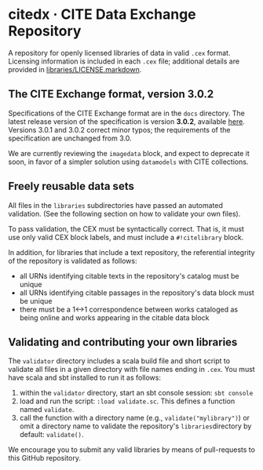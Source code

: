 # citedx · CITE Data Exchange Repository

A repository for openly licensed libraries of data in valid `.cex` format. Licensing information is included in each `.cex` file;  additional details are provided in [libraries/LICENSE.markdown](libraries/LICENSE.markdown).

## The CITE Exchange format, version 3.0.2

Specifications of the CITE Exchange format are in the `docs` directory.
The latest release version of the specification is version **3.0.2**, available [here](https://cite-architecture.github.io/citedx/CEX-spec-3.0.2/).  Versions 3.0.1 and 3.0.2 correct minor typos;  the requirements of the specification are unchanged from 3.0.

We are currently reviewing the `imagedata` block, and expect to deprecate it soon, in favor of a simpler solution using `datamodels` with CITE collections.


## Freely reusable data sets

All files in the `libraries` subdirectories have passed an automated validation. (See
the following section on how to validate your own files).

To pass validation, the CEX must be syntactically correct.  That is, it must use only valid CEX block labels, and must include a `#!citelibrary` block.

In addition, for libraries that include a text repository, the referential integrity of the repository is validated as follows:

- all URNs identifying  citable texts in the repository's catalog must be unique
- all URNs identifying citable passages in the repository's data block must be unique
- there must be a 1<->1 correspondence between works cataloged as being online and works appearing in the citable data block


## Validating and contributing your own libraries

The `validator` directory includes a scala build file and short script to validate all files in a given directory with file names ending in `.cex`.  You must have scala and sbt installed to run it as follows:

1.  within the `validator` directory, start an sbt console session: `sbt console`
2.  load and run the script:  `:load validate.sc`.  This defines a function named `validate`.
3.  call the function with a directory name (e.g., `validate("mylibrary")`) or omit a directory name to validate the repository's `libraries`directory by  default:  `validate()`.


We encourage you to submit any valid libraries by means of pull-requests to this GitHub repository.
